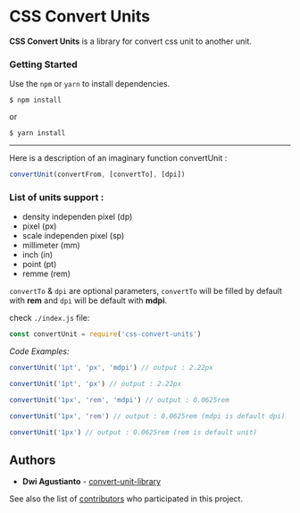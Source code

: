 # CSS Convert Units

**CSS Convert Units** is a library for convert css unit to another unit.

### Getting Started

Use the `npm` or `yarn` to install dependencies.

```
$ npm install
```
 or
```
$ yarn install
```
---
Here is a description of an imaginary function convertUnit :
```javascript
convertUnit(convertFrom, [convertTo], [dpi])
```
### List of units support :

- density independen pixel (dp)
- pixel (px)
- scale independen pixel (sp)
- millimeter (mm)
- inch (in)
- point (pt)
- remme (rem)

`convertTo` & `dpi` are optional parameters, `convertTo` will be filled by default with **rem** and
`dpi` will be default with **mdpi**.

check `./index.js` file:
```javascript
const convertUnit = require('css-convert-units')
```
*Code Examples:*
```javascript
convertUnit('1pt', 'px', 'mdpi') // output : 2.22px
```
```javascript
convertUnit('1pt', 'px') // output : 2.22px
```
```javascript
convertUnit('1px', 'rem', 'mdpi') // output : 0.0625rem
```
```javascript
convertUnit('1px', 'rem') // output : 0.0625rem (mdpi is default dpi)
```
```javascript
convertUnit('1px') // output : 0.0625rem (rem is default unit)
```
## Authors

* **Dwi Agustianto** - [convert-unit-library](https://github.com/agusID/convert-unit-library)

See also the list of [contributors](https://github.com/agusID/convert-unit/contributors) who participated in this project.